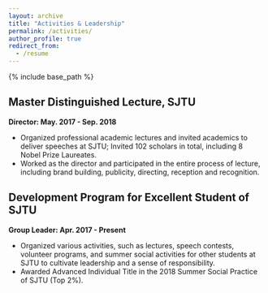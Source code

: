 ```yaml
---
layout: archive
title: "Activities & Leadership"
permalink: /activities/
author_profile: true
redirect_from:
  - /resume
---
```


{% include base_path %}

Master Distinguished Lecture, SJTU
----------
**Director: May. 2017 - Sep. 2018**

* Organized professional academic lectures and invited academics to deliver speeches at SJTU; Invited 102 scholars in total, including 8 Nobel Prize Laureates.
* Worked as the director and participated in the entire process of lecture, including brand building, publicity, directing, reception and recognition.

Development Program for Excellent Student of SJTU
----------
**Group Leader: Apr. 2017 - Present**

* Organized various activities, such as lectures, speech contests, volunteer programs, and summer social activities for other students at SJTU to cultivate leadership and a sense of responsibility.
* Awarded Advanced Individual Title in the 2018 Summer Social Practice of SJTU (Top 2%).